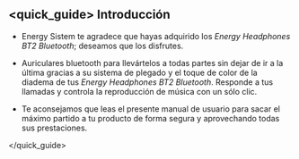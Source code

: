 ## <quick_guide> Introducción

* Energy Sistem te agradece que hayas adquirido los *Energy Headphones BT2 Bluetooth*; deseamos que los disfrutes.

* Auriculares bluetooth para llevártelos a todas partes sin dejar de ir a la última gracias a su sistema de plegado y el toque de color de la diadema de tus *Energy Headphones BT2 Bluetooth*. Responde a  tus llamadas y controla la reproducción de música con un sólo clic.

* Te aconsejamos que leas el presente manual de usuario para sacar el máximo partido a tu producto de forma segura y aprovechando todas sus prestaciones.

</quick_guide>
